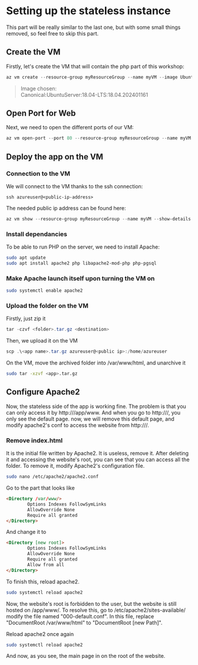 # Setting up the stateless instance
This part will be really similar to the last one, but with some small things removed, so feel free to skip this part.
## Create the VM
Firstly, let's create the VM that will contain the php part of this workshop:
```PowerShell
az vm create --resource-group myResourceGroup --name myVM --image UbuntuLTS --admin-username azureuser --generate-ssh-keys
```

> Image chosen: <br>
> Canonical:UbuntuServer:18.04-LTS:18.04.202401161

## Open Port for Web
Next, we need to open the different ports of our VM:
```PowerShell
az vm open-port --port 80 --resource-group myResourceGroup --name myVM
```


## Deploy the app on the VM
### Connection to the VM
We will connect to the VM thanks to the ssh connection:
```PowerSHel
ssh azureuser@<public-ip-address>
```
The needed public ip address can be found here:
```PowerShell
az vm show --resource-group myResourceGroup --name myVM --show-details --query [publicIps] --output tsv
```
### Install dependancies
To be able to run PHP on the server, we need to install Apache:
```bash
sudo apt update
sudo apt install apache2 php libapache2-mod-php php-pgsql
```
### Make Apache launch itself upon turning the VM on
```bash
sudo systemctl enable apache2
```
### Upload the folder on the VM
Firstly, just zip it
```PowerShell
tar -czvf <folder>.tar.gz <destination>
```
Then, we upload it on the VM
```PowerShell
scp .\<app name>.tar.gz azureuser@<public ip>:/home/azureuser
```
On the VM, move the archived folder into /var/www/html, and unarchive it
```bash
sudo tar -xzvf <app>.tar.gz
```

## Configure Apache2
Now, the stateless side of the app is working fine. The problem is that you can only access it by http://<ip>/app/www.
And when you go to http://<ip>/, you only see the default page. now, we will remove this default page, and modify apache2's conf to access the website from http://<ip>/.
### Remove index.html
It is the initial file written by Apache2. It is useless, remove it.
After deleting it and accessing the website's root, you can see that you can access all the folder.
To remove it, modify Apache2's configuration file.
```bash
sudo nano /etc/apache2/apache2.conf 
```
Go to the part that looks like
```html
<Directory /var/www/>
        Options Indexes FollowSymLinks
        AllowOverride None
        Require all granted
</Directory>
```

And change it to
```html
<Directory [new root]>
        Options Indexes FollowSymLinks
        AllowOverride None
        Require all granted
        Allow from all
</Directory>
```

To finish this, reload apache2.
```bash
sudo systemctl reload apache2
```
Now, the website's root is forbidden to the user, but the website is still hosted on /app/www/.
To resolve this, go to /etc/apache2/sites-available/ modify the file named "000-default.conf".
In this file, replace "DocumentRoot /var/www/html" to "DocumentRoot [new Path]".

Reload apache2 once again
```bash
sudo systemctl reload apache2
```

And now, as you see, the main page in on the root of the website.